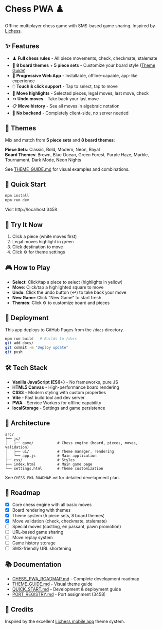 # Chess PWA ♟️

Offline multiplayer chess game with SMS-based game sharing. Inspired by [Lichess](https://github.com/lichess-org/lichobile).

## ✨ Features

- ♟️ **Full chess rules** - All piece movements, check, checkmate, stalemate
- 🎨 **8 board themes** + **5 piece sets** - Customize your board style ([Theme Guide](THEME_GUIDE.md))
- 📱 **Progressive Web App** - Installable, offline-capable, app-like experience
- 🖱️ **Touch & click support** - Tap to select, tap to move
- 🔄 **Move highlights** - Selected pieces, legal moves, last move, check
- ⏪ **Undo moves** - Take back your last move
- 📋 **Move history** - See all moves in algebraic notation
- 🚀 **No backend** - Completely client-side, no server needed

## 🎨 Themes

Mix and match from **5 piece sets** and **8 board themes**:

**Piece Sets**: Classic, Bold, Modern, Neon, Royal  
**Board Themes**: Brown, Blue Ocean, Green Forest, Purple Haze, Marble, Tournament, Dark Mode, Neon Nights

See [THEME_GUIDE.md](THEME_GUIDE.md) for visual examples and combinations.

## 🚀 Quick Start

```bash
npm install
npm run dev
```

Visit http://localhost:3458

## 📱 Try It Now

1. Click a piece (white moves first)
2. Legal moves highlight in green
3. Click destination to move
4. Click ⚙️ for theme settings

## 🎮 How to Play

- **Select**: Click/tap a piece to select (highlights in yellow)
- **Move**: Click/tap a highlighted square to move
- **Undo**: Click the undo button (↩️) to take back your move
- **New Game**: Click "New Game" to start fresh
- **Themes**: Click ⚙️ to customize board and pieces

## 🚢 Deployment

This app deploys to GitHub Pages from the `/docs` directory.

```bash
npm run build   # Builds to /docs
git add docs/
git commit -m "Deploy update"
git push
```

## 🛠️ Tech Stack

- **Vanilla JavaScript (ES6+)** - No frameworks, pure JS
- **HTML5 Canvas** - High-performance board rendering
- **CSS3** - Modern styling with custom properties
- **Vite** - Fast build tool and dev server
- **PWA** - Service Workers for offline capability
- **localStorage** - Settings and game persistence

## 📐 Architecture

```
src/
├── js/
│   ├── game/           # Chess engine (board, pieces, moves, validation)
│   ├── ui/             # Theme manager, rendering
│   └── app.js          # Main application
├── css/                # Styles
├── index.html          # Main game page
└── settings.html       # Theme customization
```

See `CHESS_PWA_ROADMAP.md` for detailed development plan.

## 🎯 Roadmap

- [x] Core chess engine with all basic moves
- [x] Board rendering with themes
- [x] Theme system (5 piece sets, 8 board themes)
- [x] Move validation (check, checkmate, stalemate)
- [ ] Special moves (castling, en passant, pawn promotion)
- [ ] URL-based game sharing
- [ ] Move replay system
- [ ] Game history storage
- [ ] SMS-friendly URL shortening

## 📚 Documentation

- [CHESS_PWA_ROADMAP.md](CHESS_PWA_ROADMAP.md) - Complete development roadmap
- [THEME_GUIDE.md](THEME_GUIDE.md) - Visual theme guide
- [QUICK_START.md](QUICK_START.md) - Development & deployment guide
- [PORT_REGISTRY.md](PORT_REGISTRY.md) - Port assignment (3458)

## 🤝 Credits

Inspired by the excellent [Lichess mobile app](https://github.com/lichess-org/lichobile) theme system.

